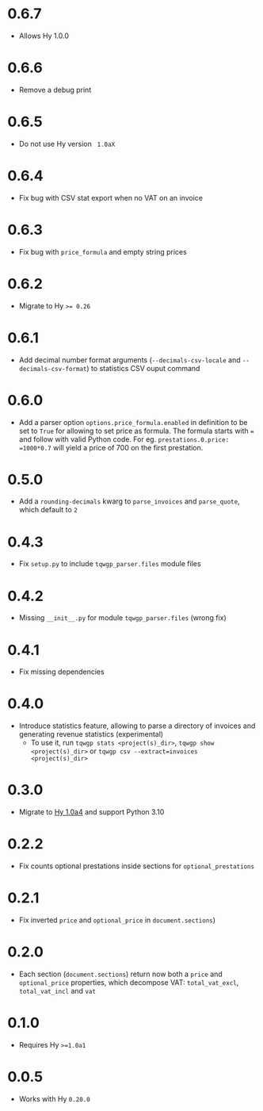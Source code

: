 # 0.6.7

* Allows Hy 1.0.0

# 0.6.6

* Remove a debug print

# 0.6.5

* Do not use Hy version ` 1.0aX`

# 0.6.4

* Fix bug with CSV stat export when no VAT on an invoice

# 0.6.3

* Fix bug with `price_formula` and empty string prices

# 0.6.2

* Migrate to Hy `>= 0.26`

# 0.6.1

* Add decimal number format arguments (`--decimals-csv-locale` and `--decimals-csv-format`) to statistics CSV ouput command

# 0.6.0

* Add a parser option `options.price_formula.enabled` in definition to be set to `True` for allowing to set price as formula. The formula starts with `=` and follow with valid Python code. For eg. `prestations.0.price: =1000*0.7` will yield a price of 700 on the first prestation.

# 0.5.0

* Add a `rounding-decimals` kwarg to `parse_invoices` and `parse_quote`, which default to `2`

# 0.4.3

* Fix `setup.py` to include `tqwgp_parser.files` module files

# 0.4.2

* Missing `__init__.py` for module `tqwgp_parser.files` (wrong fix)

# 0.4.1

* Fix missing dependencies

# 0.4.0

* Introduce statistics feature, allowing to parse a directory of invoices and generating revenue statistics (experimental)
    * To use it, run `tqwgp stats <project(s)_dir>`, `tqwgp show <project(s)_dir>` or `tqwgp csv --extract=invoices <project(s)_dir>`

# 0.3.0

* Migrate to [Hy 1.0a4](https://github.com/hylang/hy/releases/tag/1.0a4) and support Python 3.10

# 0.2.2

* Fix counts optional prestations inside sections for `optional_prestations`

# 0.2.1

* Fix inverted `price` and `optional_price` in `document.sections`)

# 0.2.0

* Each section (`document.sections`) return now both a `price` and `optional_price` properties, which decompose VAT: `total_vat_excl`, `total_vat_incl` and `vat`

# 0.1.0

* Requires Hy `>=1.0a1`

# 0.0.5

* Works with Hy `0.20.0`
